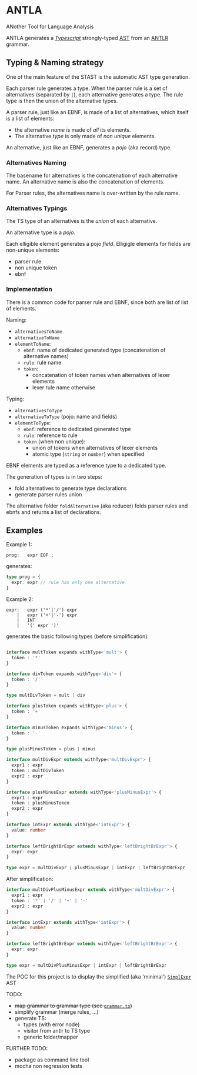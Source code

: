 # ANTLA

ANother Tool for Language Analysis

ANTLA generates a [*Typescript*](https://www.typescriptlang.org/) strongly-typed [AST](https://en.wikipedia.org/wiki/Abstract_syntax_tree) from an [ANTLR](https://www.antlr.org/) grammar.

## Typing & Naming strategy

One of the main feature of the STAST is the automatic AST type generation.

Each parser rule generates a type. When the parser rule is a set of alternatives (separated by `|`), each atternative generates a type. The rule type is then the union of the alternative types.

A parser rule, just like an EBNF, is made of a list of alternatives, which itself is a list of elements:
* the alternative *name* is made of *all* its elements.
* The alternative *type* is only made of *non unique* elements.

An alternative, just like an EBNF, generates a *pojo* (aka record) type.

### Alternatives Naming

The basename for alternatives is the concatenation of each alternative name. An alternative name is also the concatenation of elements.

For Parser rules, the alternatives name is over-written by the rule name.

### Alternatives Typings

The TS type of an alternatives is the *union* of each alternative.

An alternative type is a *pojo*.

Each elligible element generates a pojo *field*. Elligigle elements for fields are non-unique elements:
* parser rule
* non unique token
* ebnf

### Implementation

There is a common code for parser rule and EBNF, since both are list of list of elements.

Naming:
* `alternativesToName`
* `alternativeToName`
* `elementToName`:
  * `ebnf`: name of dedicated generated type (concatenation of alternative names)
  * `rule`: rule name
  * `token`:
    * concatenation of token names when alternatives of lexer elements
    * lexer rule name otherwise

Typing:
* `alternativesToType`
* `alternativeToType` (pojo: name and fields)
* `elementToType`:
  * `ebnf`: reference to dedicated generated type
  * `rule`: reference to rule
  * `token` (when non unique):
    * union of tokens when alternatives of lexer elements
    * atomic type (`string` or `number`) when specified

EBNF elements are typed as a reference type to a dedicated type.

The generation of types is in two steps:
 - fold alternatives to generate type declarations
 - generate parser rules union

The alternative folder `foldAlternative` (aka reducer) folds parser rules and ebnfs and returns a list of declarations.

## Examples

Example 1:

```antlr
prog:	expr EOF ;
````

generates:
```ts
type prog = {
  expr: expr // rule has only one alternative
}
```

Example 2:

```antlr
expr:	expr ('*'|'/') expr
    |	expr ('+'|'-') expr
    |	INT
    |	'(' expr ')'
````

generates the basic following types (before simplification):

```ts

interface multToken expands withType<'mult'> {
  token : '*'
}

interface divToken expands withType<'div'> {
  token : '/'
}

type multDivToken = mult | div

interface plusToken expands withType<'plus'> {
  token : '+'
}

interface minusToken expands withType<'minus'> {
  token : '-'
}

type plusMinusToken = plus | minus

interface multDivExpr extends withType<'multDivExpr'> {
  expr1 : expr
  token : multDivToken
  expr2 : expr
}

interface plusMinusExpr extends withType<'plusMinusExpr'> {
  expr1 : expr
  token : plusMinusToken
  expr2 : expr
}

interface intExpr extends withType<'intExpr'> {
  value: number
}

interface leftBrightBrExpr extends withType<'leftBrightBrExpr'> {
  expr: expr
}

type expr = multDivExpr | plusMinusExpr | intExpr | leftBrightBrExpr
```

After simplification:

```ts
interface multDivPlusMinusExpr extends withType<'multDivExpr'> {
  expr1 : expr
  token : '*' | '/' | '+' | '-'
  expr2 : expr
}

interface intExpr extends withType<'intExpr'> {
  value: number
}

interface leftBrightBrExpr extends withType<'leftBrightBrExpr'> {
  expr: expr
}

type expr = multDivPlusMinusExpr | intExpr | leftBrightBrExpr

```

The POC for this project is to display the simplified (aka 'minimal') [`SimplExpr`](./tests/grammars/ExprSimple.g4) AST

TODO:
* ~~map grammar to grammar type (see [`grammar.ts`](./src/grammar.ts))~~
* simplify grammar (merge rules, ...)
* generate TS:
  * types (with error node)
  * visitor from antlr to TS type
  * generic folder/mapper

FURTHER TODO:
* package as command line tool
* mocha non regression tests